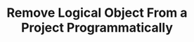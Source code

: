 ---
uid: kb-remove-logical-object-from-a-project-programmatically
title: Remove Logical Object From a Project Programmatically
summary: This article explains how to create a script that runs after your Biml code is generated.
varigenceProduct: Shared
varigenceArticleType: KnowledgeBase
---